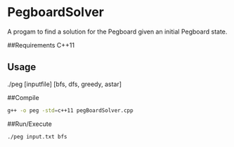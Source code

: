 # PegboardSolver
A progam to find a solution for the Pegboard given an initial Pegboard state.

##Requirements
C++11

## Usage
./peg [inputfile] [bfs, dfs, greedy, astar]

##Compile

```bash
g++ -o peg -std=c++11 pegBoardSolver.cpp
```

##Run/Execute

```bash
./peg input.txt bfs
```
